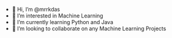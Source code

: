 - 👋 Hi, I’m @mrrkdas
- 👀 I’m interested in Machine Learning
- 🌱 I’m currently learning Python and Java
- 💞️ I’m looking to collaborate on any Machine Learning Projects


<!---
mrrkdas/mrrkdas is a ✨ special ✨ repository because its `README.md` (this file) appears on your GitHub profile.
You can click the Preview link to take a look at your changes.
--->
